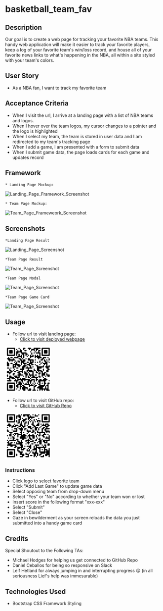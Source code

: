 # basketball_team_fav
## Description
Our goal is to create a web page for tracking your favorite NBA teams. This handy web application will make it easier to track your favorite players, keep a log of your favorite team's win/loss record, and house all of your favorite news links to what's happening in the NBA, all within a site styled with your team's colors.

## User Story
- As a NBA fan, I want to track my favorite team

## Acceptance Criteria
- When I visit the url, I arrive at a landing page with a list of NBA teams and logos.
- When I hover over the team logos, my cursor changes to a pointer and the logo is highlighted
- When I select my team, the team is stored in user data and I am redirected to my team's tracking page
- When I add a game, I am presented with a form to submit data
- When I submit game data, the page loads cards for each game and updates record

## Framework
```
* Landing Page Mockup:
```
![Landing_Page_Framework_Screenshot](./assets/img/Screenshot%202024-07-08%20at%207.15.35 PM.png)
```
* Team Page Mockup:
```
![Team_Page_Frameweork_Screenshot](./assets/img/Screenshot%202024-07-08%20at%207.15.53 PM.png)

## Screenshots
```
*Landing Page Result
```
![Landing_Page_Screenshot](./assets/img/Screenshot%202024-07-14%20at%2011.49.15 PM.png)

```
*Team Page Result
```
![Team_Page_Screenshot](./assets/img/Screenshot%202024-07-14%20at%2011.51.59 PM.png)

```
*Team Page Modal
```
![Team_Page_Screenshot](./assets/img/Screenshot%202024-07-14%20at%2011.53.47 PM.png)
```
*Team Page Game Card
```
![Team_Page_Screenshot](./assets/img/Screenshot%202024-07-14%20at%2011.55.10 PM.png)


## Usage
- Follow url to visit landing page:
    - [Click to visit deployed webpage](https://andrew-surrena.github.io/basketball_team_fav/)

<img src='./assets/img/qr-code (2).png' style = 'width: 150px ; height: 150px'>

- Follow url to visit GitHub repo:
    - [Click to visit GitHub Repo](https://github.com/andrew-surrena/basketball_team_fav)

<img src='./assets/img/qr-code (1).png' style = 'width: 150px ; height: 150px'>

### Instructions
- Click logo to select favorite team
- Click "Add Last Game" to update game data
- Select opposing team from drop-down menu
- Select "Yes" or "No" according to whether your team won or lost
- Insert score in the following format "xxx-xxx"
- Select "Submit"
- Select "Close"
- Gaze in bewilderment as your screen reloads the data you just submitted into a handy game card

## Credits
Special Shoutout to the Following TAs:
* Michael Hodges for helping us get connected to GitHub Repo
* Daniel Ceballos for being so responsive on Slack
* Leif Hetland for always jumping in  and interrupting progress 😜 (in all seriousness Lief's help was immesurable)

## Technologies Used
- Bootstrap CSS Framework Styling



<!-- ## To Do:
- Description
- Technologies used
- Screenshot
- Link to deployed application
- Elevator Pitch
- Concept (User Story; Motivation for Development)
- Process (Technologies Used; How were tasks and roles broken down and assigned?; ) -->
